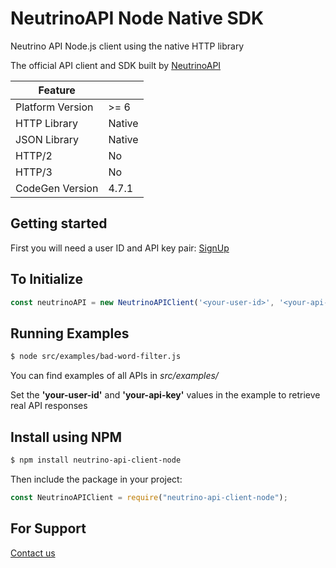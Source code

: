 # NeutrinoAPI Node Native SDK

Neutrino API Node.js client using the native HTTP library

The official API client and SDK built by [NeutrinoAPI](https://www.neutrinoapi.com/)

| Feature          |        |
|------------------|--------|
| Platform Version | >= 6  |
| HTTP Library     | Native |
| JSON Library     | Native |
| HTTP/2           | No     |
| HTTP/3           | No     |
| CodeGen Version  | 4.7.1  |

## Getting started

First you will need a user ID and API key pair: [SignUp](https://www.neutrinoapi.com/signup/)

## To Initialize
```js
const neutrinoAPI = new NeutrinoAPIClient('<your-user-id>', '<your-api-key');
```

## Running Examples

```sh
$ node src/examples/bad-word-filter.js
```
You can find examples of all APIs in _src/examples/_

Set the __'your-user-id'__ and __'your-api-key'__ values in the example to retrieve real API responses

## Install using NPM
```sh
$ npm install neutrino-api-client-node
```
Then include the package in your project:
```js
const NeutrinoAPIClient = require("neutrino-api-client-node");
```

## For Support
[Contact us](https://www.neutrinoapi.com/contact-us/)
